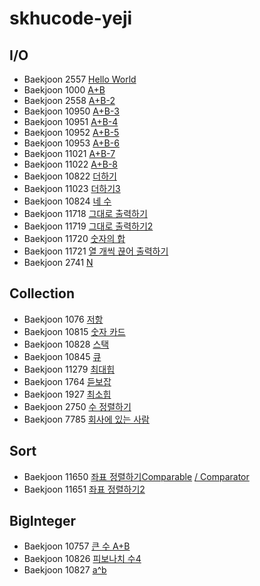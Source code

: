 # skhucode-yeji

## I/O
* Baekjoon 2557 [Hello World](https://github.com/skhucode/skhucode-yeji/blob/master/io/Code_2557.java)
* Baekjoon 1000  [A+B](https://github.com/skhucode/skhucode-yeji/blob/master/io/Code_1000.java)
* Baekjoon 2558 [A+B-2](https://github.com/skhucode/skhucode-yeji/blob/master/io/Code_2558.java)
* Baekjoon 10950 [A+B-3](https://github.com/skhucode/skhucode-yeji/blob/master/io/Code_10950.java)
* Baekjoon 10951 [A+B-4](https://github.com/skhucode/skhucode-yeji/blob/master/io/Code_10951.java)
* Baekjoon 10952 [A+B-5](https://github.com/skhucode/skhucode-yeji/blob/master/io/Code_10952.java)
* Baekjoon 10953 [A+B-6](https://github.com/skhucode/skhucode-yeji/blob/master/io/Code_10953.java)
* Baekjoon 11021 [A+B-7](https://github.com/skhucode/skhucode-yeji/blob/master/io/Code_11021.java)
* Baekjoon 11022 [A+B-8](https://github.com/skhucode/skhucode-yeji/blob/master/io/Code_11022.java)
* Baekjoon 10822 [더하기](https://github.com/skhucode/skhucode-yeji/blob/master/io/Code_10822.java)
* Baekjoon 11023 [더하기3](https://github.com/skhucode/skhucode-yeji/blob/master/io/Code_11023.java)
* Baekjoon 10824 [네 수](https://github.com/skhucode/skhucode-yeji/blob/master/io/Code_10824.java)
* Baekjoon 11718 [그대로 출력하기](https://github.com/skhucode/skhucode-yeji/blob/master/io/Code_11718.java)
* Baekjoon 11719 [그대로 출력하기2](https://github.com/skhucode/skhucode-yeji/blob/master/io/Code_11719.java)
* Baekjoon 11720 [숫자의 합](https://github.com/skhucode/skhucode-yeji/blob/master/io/Code_11720.java)
* Baekjoon 11721 [열 개씩 끊어 출력하기](https://github.com/skhucode/skhucode-yeji/blob/master/io/Code_11721.java)
* Baekjoon 2741 [N](https://github.com/skhucode/skhucode-yeji/blob/master/io/Code_2741.java)
## Collection
* Baekjoon 1076 [저항](https://github.com/skhucode/skhucode-yeji/blob/master/collection/Code_1076.java)
* Baekjoon 10815 [숫자 카드](https://github.com/skhucode/skhucode-yeji/blob/master/collection/Code_10815.java)
* Baekjoon 10828 [스택](https://github.com/skhucode/skhucode-yeji/blob/master/collection/Code_10828.java)
* Baekjoon 10845 [큐](https://github.com/skhucode/skhucode-yeji/blob/master/collection/Code_10845.java)
* Baekjoon 11279 [최대힙](https://github.com/skhucode/skhucode-yeji/blob/master/collection/Code_11279.java)
* Baekjoon 1764 [듣보잡](https://github.com/skhucode/skhucode-yeji/blob/master/collection/Code_1764.java)
* Baekjoon 1927 [최소힙](https://github.com/skhucode/skhucode-yeji/blob/master/collection/Code_1927.java)
* Baekjoon 2750 [수 정렬하기](https://github.com/skhucode/skhucode-yeji/blob/master/collection/Code_2750.java)
* Baekjoon 7785 [회사에 있는 사람](https://github.com/skhucode/skhucode-yeji/blob/master/collection/Code_7785.java)
## Sort
* Baekjoon 11650 [좌표 정렬하기Comparable](https://github.com/skhucode/skhucode-yeji/blob/master/sort/Code_11650_Comparable.java)
                 [/ Comparator](https://github.com/skhucode/skhucode-yeji/blob/master/sort/Code_11650_Comparator.java)
* Baekjoon 11651 [좌표 정렬하기2](https://github.com/skhucode/skhucode-yeji/blob/master/sort/Code_11651.java)
## BigInteger
* Baekjoon 10757 [큰 수 A+B](https://github.com/skhucode/skhucode-yeji/blob/master/bigInteger/Code_10757.java)
* Baekjoon 10826 [피보나치 수4](https://github.com/skhucode/skhucode-yeji/blob/master/bigInteger/Code_10826.java)
* Baekjoon 10827 [a^b](https://github.com/skhucode/skhucode-yeji/blob/master/bigInteger/Code_10827.java)
